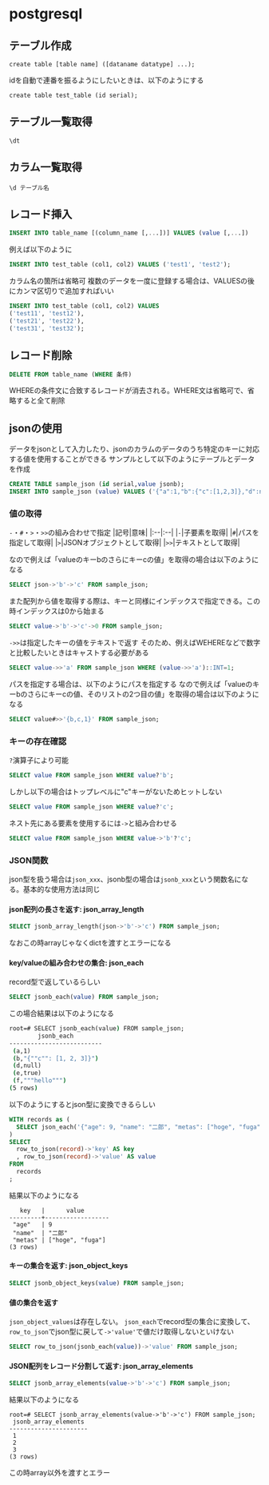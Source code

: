 # postgresql

## テーブル作成
```
create table [table name] ([dataname datatype] ...);
```
idを自動で連番を振るようにしたいときは、以下のようにする
```
create table test_table (id serial);
```

## テーブル一覧取得
```
\dt
```

## カラム一覧取得
```
\d テーブル名
```
## レコード挿入
```sql
INSERT INTO table_name [(column_name [,...])] VALUES (value [,...])
```
例えば以下のように
```sql
INSERT INTO test_table (col1, col2) VALUES ('test1', 'test2');
```
カラム名の箇所は省略可
複数のデータを一度に登録する場合は、VALUESの後にカンマ区切りで追加すればいい
```sql
INSERT INTO test_table (col1, col2) VALUES 
('test11', 'test12'),
('test21', 'test22'),
('test31', 'test32');
```

## レコード削除
```sql
DELETE FROM table_name (WHERE 条件)
```
WHEREの条件文に合致するレコードが消去される。WHERE文は省略可で、省略すると全て削除

## jsonの使用
データをjsonとして入力したり、jsonのカラムのデータのうち特定のキーに対応する値を使用することができる
サンプルとして以下のようにテーブルとデータを作成
```sql
CREATE TABLE sample_json (id serial,value jsonb);
INSERT INTO sample_json (value) VALUES ('{"a":1,"b":{"c":[1,2,3]},"d":null,"e":true,"f":"hello"}'::jsonb);
```
### 値の取得
`-`・`#`・`>`・`>>`の組み合わせで指定
|記号|意味|
|:--|:--|
|`-`|子要素を取得|
|`#`|パスを指定して取得|
|`>`|JSONオブジェクトとして取得|
|`>>`|テキストとして取得|

なので例えば「valueのキーbのさらにキーcの値」を取得の場合は以下のようになる
```sql
SELECT json->'b'->'c' FROM sample_json;
```
また配列から値を取得する際は、キーと同様にインデックスで指定できる。この時インデックスは0から始まる
```sql
SELECT value->'b'->'c'->0 FROM sample_json;
```
`->>`は指定したキーの値をテキストで返す
そのため、例えばWEHEREなどで数字と比較したいときはキャストする必要がある
```sql
SELECT value->>'a' FROM sample_json WHERE (value->>'a')::INT=1;
```

パスを指定する場合は、以下のようにパスを指定する
なので例えば「valueのキーbのさらにキーcの値、そのリストの2つ目の値」を取得の場合は以下のようになる
```sql
SELECT value#>>'{b,c,1}' FROM sample_json;
```

### キーの存在確認
`?`演算子により可能
```sql
SELECT value FROM sample_json WHERE value?'b';
```
しかし以下の場合はトップレベルに"c"キーがないためヒットしない
```sql
SELECT value FROM sample_json WHERE value?'c';
```
ネスト先にある要素を使用するには`->`と組み合わせる
```sql
SELECT value FROM sample_json WHERE value->'b'?'c';
```

### JSON関数
json型を扱う場合は`json_xxx`、jsonb型の場合は`jsonb_xxx`という関数名になる。基本的な使用方法は同じ
#### json配列の長さを返す: json_array_length
```sql
SELECT jsonb_array_length(json->'b'->'c') FROM sample_json;
```
なおこの時arrayじゃなくdictを渡すとエラーになる
#### key/valueの組み合わせの集合: json_each
record型で返しているらしい
```sql
SELECT jsonb_each(value) FROM sample_json;
```
この場合結果は以下のようになる
```cmd
root=# SELECT jsonb_each(value) FROM sample_json;
        jsonb_each        
--------------------------
 (a,1)
 (b,"{""c"": [1, 2, 3]}")
 (d,null)
 (e,true)
 (f,"""hello""")
(5 rows)
```
以下のようにするとjson型に変換できるらしい
```sql
WITH records as (
  SELECT json_each('{"age": 9, "name": "二郎", "metas": ["hoge", "fuga"]}'::json) AS record
)
SELECT
  row_to_json(record)->'key' AS key
  , row_to_json(record)->'value' AS value
FROM
  records
;
```
結果以下のようになる
```
   key   |      value       
---------+------------------
 "age"   | 9
 "name"  | "二郎"
 "metas" | ["hoge", "fuga"]
(3 rows)
```

#### キーの集合を返す: json_object_keys
```sql
SELECT jsonb_object_keys(value) FROM sample_json;
```

#### 値の集合を返す
`json_object_values`は存在しない。
`json_each`でrecord型の集合に変換して、`row_to_json`でjson型に戻して`->'value'`で値だけ取得しないといけない
```sql
SELECT row_to_json(jsonb_each(value))->'value' FROM sample_json;
```

#### JSON配列をレコード分割して返す: json_array_elements
```sql
SELECT jsonb_array_elements(value->'b'->'c') FROM sample_json;
```
結果以下のようになる
```
root=# SELECT jsonb_array_elements(value->'b'->'c') FROM sample_json;
 jsonb_array_elements 
----------------------
 1
 2
 3
(3 rows)
```
この時array以外を渡すとエラー